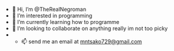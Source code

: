 - 👋 Hi, I’m @TheRealNegroman
- 👀 I’m interested in programming
- 🌱 I’m currently learning how to programme
- 💞️ I’m looking to collaborate on anything really im not too picky
- - 📫 send me an email at mntsako729@gmail.com

<!---
TheRealNegroman/TheRealNegroman is a ✨ special ✨ repository because its `README.md` (this file) appears on your GitHub profile.
You can click the Preview link to take a look at your changes.
--->
